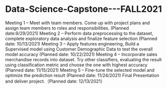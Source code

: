 # Data-Science-Capstone---FALL2021
Meeting 1 – Meet with team members. Come up with project plans and assign team members to roles and responsibilities. (Planned date:9/29/2021)
Meeting 2 –  Perform data preprocessing to the dataset, complete exploratory data analysis and finalize feature selection (Planned date: 10/13/2021)
Meeting 3 – Apply features engineering, Build a Supervised model using Customer Demographic Data to test the overall model accuracy (Planned date: 10/22/2021)
Meeting 4 – Incorporate sales merchandise records into dataset. Try other classifiers, evaluating the result using classification metric and choose the one with highest accuracy (Planned date: 11/15/2021)
Meeting 5 – Fine-tune the selected model and optimize the prediction result (Planned date: 11/24/2021)
Final Presentation and deliver project.（Planned date: 12/13/2021）
